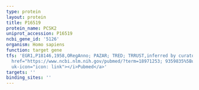 ```yaml
---
type: protein
layout: protein
title: P16519
protein_name: PCSK2
uniprot_accession: P16519
ncbi_gene_id: '5126'
organism: Homo sapiens
function: target gene
tfs: 'EGR1,P18146,1958,ORegAnno; PAZAR; TRED; TRRUST,inferred by curator,&ensp;<a
  href="https://www.ncbi.nlm.nih.gov/pubmed/?term=18971253; 9359835%5Buid%5D" target="_blank"><i
  uk-icon="icon: link"></i>Pubmed</a>'
targets: ''
binding_sites: ''
---
```

